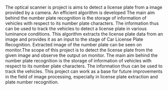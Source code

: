 The optical scanner is project is aims to detect a license plate from a image provided by a camera. An efficient algorithm is developed The main aim behind the number plate recognition is the storage of information of vehicles with respect to its number plate characters. The information thus can be used to track the vehicles to detect a license plate in various luminance conditions. This algorithm extracts the license plate data from an image and provides it as an input to the stage of Car License Plate Recognition. Extracted image of the number plate can be seen on monitor.The scope of this project is to detect the license plate from the given image and observe the output on monitor. The main aim behind the number plate recognition is the storage of information of vehicles with respect to its number plate characters. The information thus can be used to track the vehicles. This project can work as a base for future improvements in the field of image processing, especially in license plate extraction and plate number recognition.
